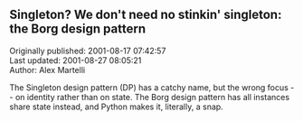 ## Singleton? We don't need no stinkin' singleton: the Borg design pattern  
Originally published: 2001-08-17 07:42:57  
Last updated: 2001-08-27 08:05:21  
Author: Alex Martelli  
  
The Singleton design pattern (DP) has a catchy name, but the wrong focus -- on identity rather than on state.  The Borg design pattern has all instances share state instead, and Python makes it, literally, a snap.